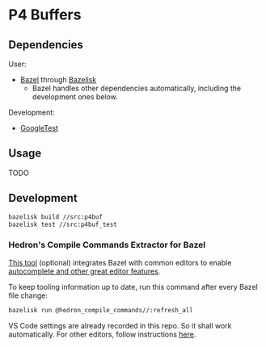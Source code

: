 # P4 Buffers

## Dependencies

User:
- [Bazel](https://bazel.build) through [Bazelisk](https://bazel.build/install/bazelisk)
    - Bazel handles other dependencies automatically, including the development ones below.

Development:
- [GoogleTest](https://google.github.io/googletest)

## Usage

TODO

## Development

```bash
bazelisk build //src:p4buf
bazelisk test //src:p4buf_test
```

### Hedron's Compile Commands Extractor for Bazel

[This tool](https://github.com/hedronvision/bazel-compile-commands-extractor) (optional) integrates Bazel with common editors to enable [autocomplete and other great editor features](https://bazel.build/install/ide#c_language_family_c_c_objective-c_and_objective-c).

To keep tooling information up to date, run this command after every Bazel file change:

```bash
bazelisk run @hedron_compile_commands//:refresh_all
```

VS Code settings are already recorded in this repo. So it shall work automatically. For other editors, follow instructions [here](https://github.com/hedronvision/bazel-compile-commands-extractor#other-editors).
